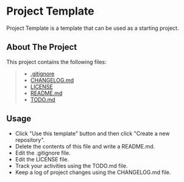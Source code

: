 # Project Template
Project Template is a template that can be used as a starting project.

## About The Project

This project contains the following files:
> - [.gitignore](https://github.com/mgiordano95/project-template/blob/master/.gitignore)
> - [CHANGELOG.md](https://github.com/mgiordano95/project-template/blob/master/CHANGELOG.md)
> - [LICENSE](https://github.com/mgiordano95/project-template/blob/master/LICENSE)
> - [README.md](https://github.com/mgiordano95/project-template/blob/master/README.md)
> - [TODO.md](https://github.com/mgiordano95/project-template/blob/master/TODO.md)

## Usage

- Click "Use this template" button and then click "Create a new repository".
- Delete the contents of this file and write a README.md.
- Edit the .gitignore file.
- Edit the LICENSE file.
- Track your activities using the TODO.md file.
- Keep a log of project changes using the CHANGELOG.md file.